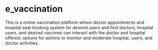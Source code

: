 # e_vaccination
This is a online vaccination platform where doctor appointments and hospital seat booking system for desired users and find doctors, hospital users, and desired vaccines can interact with the doctor and hospital offered, options for admins to monitor and moderate hospital, users, and doctor activities. 

